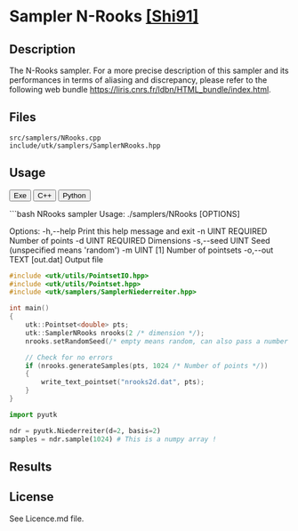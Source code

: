 # Sampler N-Rooks [[Shi91]](http://www.cs.utah.edu/~shirley/papers/euro91.pdf)

## Description

The N-Rooks sampler.
For a more precise description of this sampler and its performances in terms of aliasing and discrepancy, please refer to the following web bundle https://liris.cnrs.fr/ldbn/HTML_bundle/index.html.

## Files

```
src/samplers/NRooks.cpp  
include/utk/samplers/SamplerNRooks.hpp
```

## Usage

<button class="tablink exebutton" onclick="openCode('exe', this)" markdown="1">Exe</button> 
<button class="tablink cppbutton" onclick="openCode('cpp', this)" markdown="1">C++</button> 
<button class="tablink pybutton" onclick="openCode('py', this)" markdown="1">Python</button> 
<br/>
  

<div class="exe tabcontent">
```bash
NRooks sampler
Usage: ./samplers/NRooks [OPTIONS]

Options:
  -h,--help                   Print this help message and exit
  -n UINT REQUIRED            Number of points
  -d UINT REQUIRED            Dimensions
  -s,--seed UINT              Seed (unspecified means 'random')
  -m UINT [1]                 Number of pointsets
  -o,--out TEXT [out.dat]     Output file
</div>

<div class="cpp tabcontent">

```  cpp
#include <utk/utils/PointsetIO.hpp>
#include <utk/utils/Pointset.hpp>
#include <utk/samplers/SamplerNiederreiter.hpp>

int main()
{
    utk::Pointset<double> pts;
    utk::SamplerNRooks nrooks(2 /* dimension */);
    nrooks.setRandomSeed(/* empty means random, can also pass a number */);

    // Check for no errors
    if (nrooks.generateSamples(pts, 1024 /* Number of points */))
    {
        write_text_pointset("nrooks2d.dat", pts);
    }
}
```  

</div>

<div class="py tabcontent">

``` python
import pyutk

ndr = pyutk.Niederreiter(d=2, basis=2)
samples = ndr.sample(1024) # This is a numpy array !
```  

</div>

## Results

<div class="results"></div>
<script>
  window.addEventListener('DOMContentLoaded', function() { show_results(); }); 
</script>

## License

See Licence.md file.